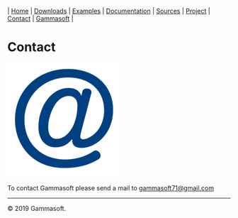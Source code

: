 | [Home](home.md) | [Downloads](downloads.md) | [Examples](examples.md) | [Documentation](documentation.md) | [Sources](https://github.com/gammasoft71/xtd.forms) | [Project](https://sourceforge.net/projects/formspro/) | [Contact](contact.md) | [Gammasoft](https://gammasoft71.wixsite.com/gammasoft) |

# Contact

[![Mail](pictures/mail.png)](mailto:gammasoft71@gmail.com)

To contact Gammasoft please send a mail to [gammasoft71@gmail.com](mailto:gammasoft71@gmail.com)

______________________________________________________________________________________________

© 2019 Gammasoft.

